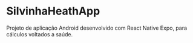 # SilvinhaHeathApp
Projeto de aplicação Android desenvolvido com React Native Expo, para cálculos voltados a saúde.
